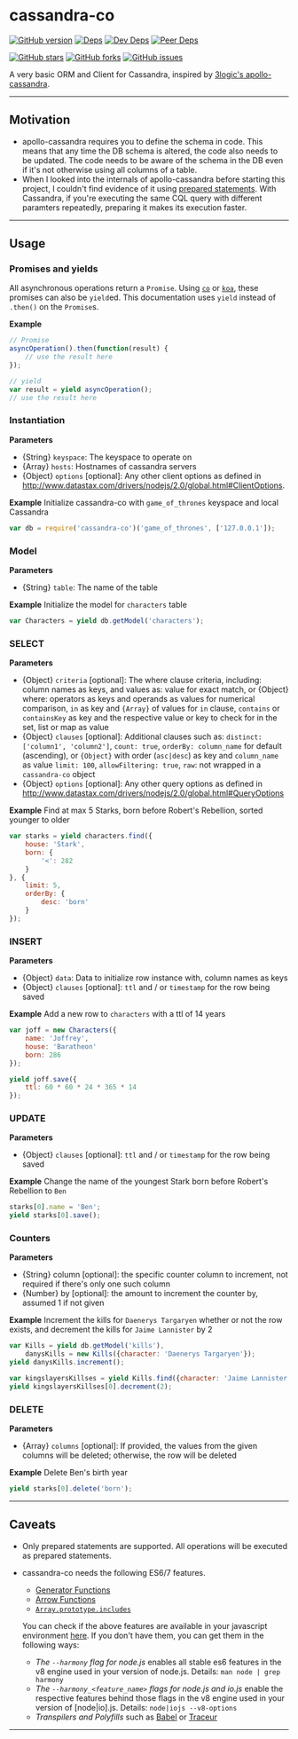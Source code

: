# cassandra-co

[![GitHub version][github-img]][github-url]
[![Deps][deps-img]][deps-url]
[![Dev Deps][devDeps-img]][deps-url]
[![Peer Deps][peerDeps-img]][deps-url]

[![GitHub stars][stars-img]][github-url]
[![GitHub forks][forks-img]][github-url]
[![GitHub issues][issues-img]][github-url]

A very basic ORM and Client for Cassandra, inspired by [3logic's apollo-cassandra](https://github.com/3logic/apollo-cassandra/).

---

## Motivation
- apollo-cassandra requires you to define the schema in code. This means that any time the DB schema is altered, the code also needs to be updated. The code needs to be aware of the schema in the DB even if it's not otherwise using all columns of a table.
- When I looked into the internals of apollo-cassandra before starting this project, I couldn't find evidence of it using [prepared statements](http://docs.datastax.com/en/developer/nodejs-driver/2.1/nodejs-driver/reference/threeSimpleRules.html?scroll=three-simple-rules__prepared-statement-section). With Cassandra, if you're executing the same CQL query with different paramters repeatedly, preparing it makes its execution faster.

---

## Usage
### Promises and yields
All asynchronous operations return a `Promise`.  Using [`co`](https://github.com/tj/co) or [`koa`](koajs.com), these promises can also be `yield`ed. This documentation uses `yield` instead of `.then()` on the `Promise`s.

__Example__
```js
// Promise
asyncOperation().then(function(result) {
    // use the result here
});

// yield
var result = yield asyncOperation();
// use the result here
```

### Instantiation
__Parameters__
- {String} `keyspace`: The keyspace to operate on
- {Array} `hosts`: Hostnames of cassandra servers
- {Object} `options` [optional]: Any other client options as defined in http://www.datastax.com/drivers/nodejs/2.0/global.html#ClientOptions.

__Example__ Initialize cassandra-co with `game_of_thrones` keyspace and local Cassandra
```js
var db = require('cassandra-co')('game_of_thrones', ['127.0.0.1']);
```

### Model
__Parameters__
- {String} `table`: The name of the table

__Example__ Initialize the model for `characters` table
```js
var Characters = yield db.getModel('characters');
```

### SELECT
__Parameters__
- {Object} `criteria` [optional]: The where clause criteria, including:
    column names as keys, and values as:
        value for exact match, or
        {Object} where:
            operators as keys and operands as values for numerical comparison,
            `in` as key and `{Array}` of values for `in` clause,
            `contains` or `containsKey` as key and the respective value or key to check for in the set, list or map as value
- {Object} `clauses` [optional]: Additional clauses such as:
    `distinct: ['column1', 'column2']`,
    `count: true`,
    `orderBy: column_name` for default (ascending), or `{Object}` with order (`asc|desc`) as key and `column_name` as value
    `limit: 100`,
    `allowFiltering: true`,
    `raw`: not wrapped in a `cassandra-co` object
- {Object} `options` [optional]: Any other query options as defined in http://www.datastax.com/drivers/nodejs/2.0/global.html#QueryOptions

__Example__ Find at max 5 Starks, born before Robert's Rebellion, sorted younger to older
```js
var starks = yield characters.find({
    house: 'Stark',
    born: {
        '<': 282
    }
}, {
    limit: 5,
    orderBy: {
        desc: 'born'
    }
});
```

### INSERT
__Parameters__
- {Object} `data`: Data to initialize row instance with, column names as keys
- {Object} `clauses` [optional]: `ttl` and / or `timestamp` for the row being saved

__Example__ Add a new row to `characters` with a ttl of 14 years
```js
var joff = new Characters({
    name: 'Joffrey',
    house: 'Baratheon'
    born: 286
});

yield joff.save({
    ttl: 60 * 60 * 24 * 365 * 14
});
```

### UPDATE
__Parameters__
- {Object} `clauses` [optional]: `ttl` and / or `timestamp` for the row being saved

__Example__ Change the name of the youngest Stark born before Robert's Rebellion to `Ben`
```js
starks[0].name = 'Ben';
yield starks[0].save();
```

### Counters
__Parameters__
- {String} column [optional]: the specific counter column to increment, not required if there's only one such column
- {Number} by [optional]: the amount to increment the counter by, assumed 1 if not given

__Example__ Increment the kills for `Daenerys Targaryen` whether or not the row exists, and decrement the kills for `Jaime Lannister` by 2
```js
var Kills = yield db.getModel('kills'),
    danysKills = new Kills({character: 'Daenerys Targaryen'});
yield danysKills.increment();

var kingslayersKillses = yield Kills.find({character: 'Jaime Lannister'});
yield kingslayersKillses[0].decrement(2);
```

### DELETE
__Parameters__
- {Array} `columns` [optional]: If provided, the values from the given columns will be deleted; otherwise, the row will be deleted

__Example__ Delete Ben's birth year
```js
yield starks[0].delete('born');
```

---

## Caveats
- Only prepared statements are supported. All operations will be executed as prepared statements.
- cassandra-co needs the following ES6/7 features.
    + [Generator Functions](http://davidwalsh.name/es6-generators)
    + [Arrow Functions](https://developer.mozilla.org/en-US/docs/Web/JavaScript/Reference/Functions/Arrow_functions)
    + [`Array.prototype.includes`](https://developer.mozilla.org/en-US/docs/Web/JavaScript/Reference/Global_Objects/Array/includes)

    You can check if the above features are available in your javascript environment [here](http://kangax.github.io/compat-table/es6/). If you don't have them, you can get them in the following ways:
    + _The `--harmony` flag for node.js_ enables all stable es6 features in the v8 engine used in your version of node.js. Details: `man node | grep harmony`
    + _The `--harmony_<feature_name>` flags for node.js and io.js_ enable the respective features behind those flags in the v8 engine used in your version of [node|io].js. Details: `node|iojs --v8-options`
    + _Transpilers and Polyfills_ such as [Babel](babeljs.io) or [Traceur](https://github.com/google/traceur-compiler)

---

[github-img]: https://badge.fury.io/gh/kunalgolani%2Fcassandra-co.svg
[stars-img]: https://img.shields.io/github/stars/kunalgolani/cassandra-co.svg
[forks-img]: https://img.shields.io/github/forks/kunalgolani/cassandra-co.svg
[issues-img]: https://img.shields.io/github/issues-raw/kunalgolani/cassandra-co.svg
[github-url]: https://github.com/kunalgolani/cassandra-co
[deps-img]: https://img.shields.io/david/kunalgolani/cassandra-co.svg
[devDeps-img]: https://img.shields.io/david/dev/kunalgolani/cassandra-co.svg
[peerDeps-img]: https://img.shields.io/david/peer/kunalgolani/cassandra-co.svg
[deps-url]: https://github.com/kunalgolani/cassandra-co/blob/master/package.json